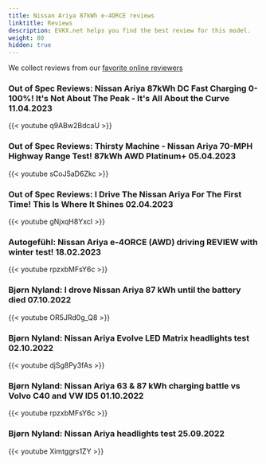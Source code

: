 ```yaml
---
title: Nissan Ariya 87kWh e-4ORCE reviews
linktitle: Reviews
description: EVKX.net helps you find the best review for this model. 
weight: 80
hidden: true
---
```

<object type="image/svg+xml" data="../modelnavigation.svg"></object>
We collect reviews from our [favorite online reviewers](/guides/evreviewers/)

### Out of Spec Reviews: Nissan Ariya 87kWh DC Fast Charging 0-100%! It's Not About The Peak - It's All About the Curve 11.04.2023

{{< youtube q9ABw2BdcaU >}}

### Out of Spec Reviews: Thirsty Machine - Nissan Ariya 70-MPH Highway Range Test! 87kWh AWD Platinum+ 05.04.2023

{{< youtube sCoJ5aD6Zkc >}}

### Out of Spec Reviews: I Drive The Nissan Ariya For The First Time! This Is Where It Shines 02.04.2023

{{< youtube gNjxqH8YxcI >}}

### Autogefühl: Nissan Ariya e-4ORCE (AWD) driving REVIEW with winter test! 18.02.2023

{{< youtube rpzxbMFsY6c >}}

### Bjørn Nyland: I drove Nissan Ariya 87 kWh until the battery died 07.10.2022

{{< youtube OR5JRd0g_Q8 >}}

### Bjørn Nyland: Nissan Ariya Evolve LED Matrix headlights test 02.10.2022

{{< youtube djSg8Py3fAs >}}

### Bjørn Nyland: Nissan Ariya 63 & 87 kWh charging battle vs Volvo C40 and VW ID5 01.10.2022

{{< youtube rpzxbMFsY6c >}}

### Bjørn Nyland: Nissan Ariya headlights test 25.09.2022

{{< youtube Ximtggrs1ZY >}}

